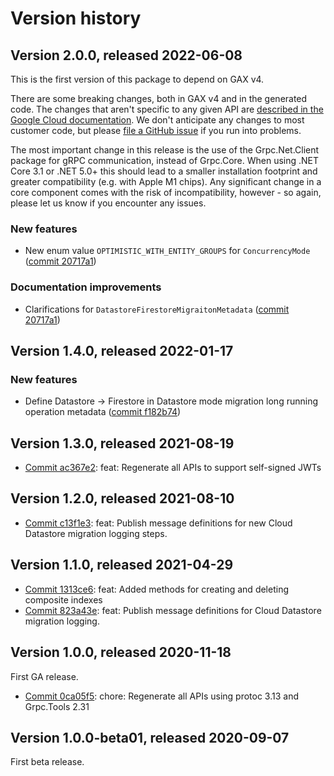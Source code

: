 # Version history

## Version 2.0.0, released 2022-06-08

This is the first version of this package to depend on GAX v4.

There are some breaking changes, both in GAX v4 and in the generated
code. The changes that aren't specific to any given API are [described in the Google Cloud
documentation](https://cloud.google.com/dotnet/docs/reference/help/breaking-gax4).
We don't anticipate any changes to most customer code, but please [file a
GitHub issue](https://github.com/googleapis/google-cloud-dotnet/issues/new/choose)
if you run into problems.

The most important change in this release is the use of the Grpc.Net.Client package
for gRPC communication, instead of Grpc.Core. When using .NET Core 3.1 or .NET 5.0+
this should lead to a smaller installation footprint and greater compatibility (e.g.
with Apple M1 chips). Any significant change in a core component comes with the risk
of incompatibility, however - so again, please let us know if you encounter any
issues.

### New features

- New enum value `OPTIMISTIC_WITH_ENTITY_GROUPS` for `ConcurrencyMode` ([commit 20717a1](https://github.com/googleapis/google-cloud-dotnet/commit/20717a1d76222e984e7f32ac12016b78cc99b435))

### Documentation improvements

- Clarifications for `DatastoreFirestoreMigraitonMetadata` ([commit 20717a1](https://github.com/googleapis/google-cloud-dotnet/commit/20717a1d76222e984e7f32ac12016b78cc99b435))

## Version 1.4.0, released 2022-01-17

### New features

- Define Datastore -> Firestore in Datastore mode migration long running operation metadata ([commit f182b74](https://github.com/googleapis/google-cloud-dotnet/commit/f182b7447ea2c831093b3bb5c5abf3fe5f829f39))

## Version 1.3.0, released 2021-08-19

- [Commit ac367e2](https://github.com/googleapis/google-cloud-dotnet/commit/ac367e2): feat: Regenerate all APIs to support self-signed JWTs

## Version 1.2.0, released 2021-08-10

- [Commit c13f1e3](https://github.com/googleapis/google-cloud-dotnet/commit/c13f1e3): feat: Publish message definitions for new Cloud Datastore migration logging steps.

## Version 1.1.0, released 2021-04-29

- [Commit 1313ce6](https://github.com/googleapis/google-cloud-dotnet/commit/1313ce6): feat: Added methods for creating and deleting composite indexes
- [Commit 823a43e](https://github.com/googleapis/google-cloud-dotnet/commit/823a43e): feat: Publish message definitions for Cloud Datastore migration logging.

## Version 1.0.0, released 2020-11-18

First GA release.

- [Commit 0ca05f5](https://github.com/googleapis/google-cloud-dotnet/commit/0ca05f5): chore: Regenerate all APIs using protoc 3.13 and Grpc.Tools 2.31

## Version 1.0.0-beta01, released 2020-09-07

First beta release.


